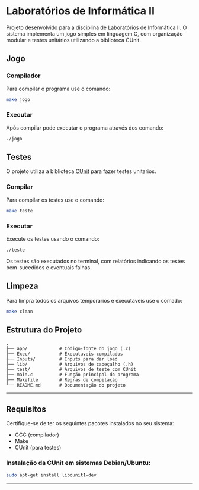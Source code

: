 # Laboratórios de Informática II

Projeto desenvolvido para a disciplina de Laboratórios de Informática II. O sistema implementa um jogo simples em linguagem C, com organização modular e testes unitários utilizando a biblioteca CUnit.

## Jogo

### Compilador

Para compilar o programa use o comando:

```bash
make jogo 
```

### Executar

Após compilar pode executar o programa através dos comando:

```bash
./jogo
```

## Testes 

O projeto utiliza a biblioteca [CUnit](https://cunit.sourceforge.net/) para fazer testes unitarios.

### Compilar 

Para compilar os testes use o comando:

```bash
make teste
```

### Executar

Execute os testes usando o comando: 

```bash
./teste 
```

Os testes são executados no terminal, com relatórios indicando os testes bem-sucedidos e eventuais falhas.

## Limpeza 

Para limpra todos os arquivos temporarios e executaveis use o comado: 

```bash
make clean
```

## Estrutura do Projeto

```
.
├── app/            # Código-fonte do jogo (.c)
├── Exec/           # Executaveis compilados
├── Inputs/         # Inputs para dar load 
├── lib/            # Arquivos de cabeçalho (.h)
├── test/           # Arquivos de teste com CUnit
├── main.c          # Função principal do programa
├── Makefile        # Regras de compilação
└── README.md       # Documentação do projeto
```

---

## Requisitos

Certifique-se de ter os seguintes pacotes instalados no seu sistema:

- GCC (compilador)
- Make
- CUnit (para testes)

### Instalação da CUnit em sistemas Debian/Ubuntu:

```bash
sudo apt-get install libcunit1-dev
```

---